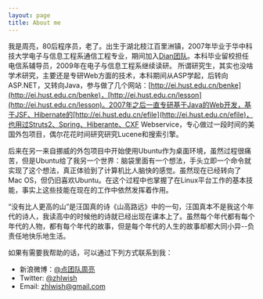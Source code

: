 ```yaml
---
layout: page
title: About me 
---
```


我是周亮，80后程序员，老了。出生于湖北枝江百里洲镇，2007年毕业于华中科技大学电子与信息工程系通信工程专业，期间加入[Dian团队](http://www.dian.org.cn)。本科毕业留校担任电信系辅导员，2009年在电子与信息工程系继续读研。
所谓研究生，其实也没啥学术研究，主要还是专研Web方面的技术，本科期间从ASP学起，后转向ASP.NET，又转向Java，参与做了几个网站：[http://ei.hust.edu.cn/benke](http://ei.hust.edu.cn/benke)，[http://ei.hust.edu.cn/lesson](http://ei.hust.edu.cn/lesson)。2007年之后一直专研基于Java的Web开发，基于JSF、Hibernate的[http://ei.hust.edu.cn/efile](http://ei.hust.edu.cn/efile)，也用过Struts2、Spring、Hiberante、CXF Webservice，专心做过一段时间的美国外包项目，偶尔花花时间研究研究Lucene和搜索引擎。

后来在另一来自挪威的外包项目中开始使用Ubuntu作为桌面环境，虽然过程很痛苦，但是Ubuntu给了我另一个世界：脑袋里面有一个想法，手头立即一个命令就实现了这个想法，真正体验到了计算机比人脑快的感觉。虽然现在已经转向了Mac OS，但仍旧喜欢Ubuntu。在这个过程中也掌握了在Linux平台工作的基本技能，事实上这些技能在现在的工作中依然发挥着作用。

“没有比人更高的山”是汪国真的诗《山高路远》中的一句，汪国真本不是我这个年代的诗人，我读高中的时候他的诗就已经出现在课本上了。虽然每个年代都有每个年代的人物，都有每个年代的故事，但是每个年代的人生的故事却都大同小异--负责任地快乐地生活。

如果有需要我帮助的话，可以通过下列方式联系到我：

* 新浪微博：[@点团队周亮](http://weibo.com/zhlwish)
* Twitter: [@zhlwish](http://twitter.com/zhlwish)
* Email: [zhlwish@gmail.com](zhlwish@gmail.com)
